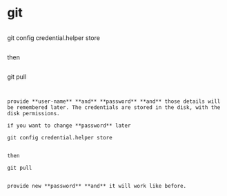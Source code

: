 git
===
```

```
git config credential.helper store
```

```

then 

```

```
git pull
```


provide **user-name** **and** **password** **and** those details will be remembered later. The credentials are stored in the disk, with the disk permissions. 

if you want to change **password** later 

```

```
git config credential.helper store 
```

```

then 

```

```
git pull
```

```

provide new **password** **and** it will work like before.